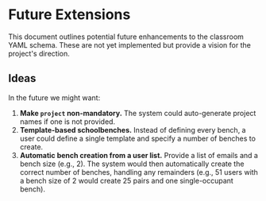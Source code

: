 # Future Extensions

This document outlines potential future enhancements to the classroom YAML schema. These are not yet implemented but provide a vision for the project's direction.

## Ideas

In the future we might want:

1.  **Make `project` non-mandatory.** The system could auto-generate project names if one is not provided.
2.  **Template-based schoolbenches.** Instead of defining every bench, a user could define a single template and specify a number of benches to create.
3.  **Automatic bench creation from a user list.** Provide a list of emails and a bench size (e.g., 2). The system would then automatically create the correct number of benches, handling any remainders (e.g., 51 users with a bench size of 2 would create 25 pairs and one single-occupant bench).
